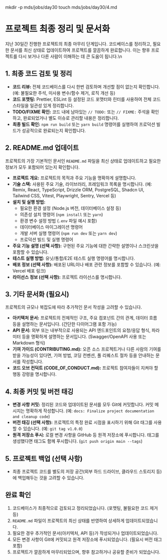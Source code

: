 mkdir -p mds/jobs/day30
touch mds/jobs/day30/4.md

# 프로젝트 최종 정리 및 문서화

지난 30일간 진행한 프로젝트의 최종 마무리 단계입니다. 코드베이스를 정리하고, 필요한 문서를 최신 상태로 업데이트하여 프로젝트를 깔끔하게 완료합니다. 이는 향후 프로젝트를 다시 보거나 다른 사람이 이해하는 데 큰 도움이 됩니다.\n
## 1. 최종 코드 검토 및 정리

-   **코드 리뷰:** 전체 코드베이스를 다시 한번 검토하며 개선할 점이 없는지 확인합니다. (예: 불필요한 주석, 미사용 변수/함수 제거, 로직 개선 등)
-   **코드 포맷팅:** Prettier, ESLint 등 설정된 코드 포맷터와 린터를 사용하여 전체 코드 스타일을 일관성 있게 정리합니다.
-   **TODO/FIXME 확인:** 코드 내에 남아있는 `// TODO:` 또는 `// FIXME:` 주석을 확인하고, 완료되었거나 별도 이슈로 관리할 내용은 정리합니다.
-   **최종 빌드 확인:** `npm run build` 또는 `yarn build` 명령어를 실행하여 프로덕션 빌드가 성공적으로 완료되는지 확인합니다.

## 2. README.md 업데이트

프로젝트의 가장 기본적인 문서인 `README.md` 파일을 최신 상태로 업데이트하고 필요한 정보가 모두 포함되어 있는지 확인합니다.

-   **프로젝트 개요:** 프로젝트의 목적과 주요 기능을 명확하게 설명합니다.
-   **기술 스택:** 사용된 주요 기술, 라이브러리, 프레임워크 목록을 명시합니다. (예: Remix, React, TypeScript, Drizzle ORM, PostgreSQL, Shadcn UI, Tailwind CSS, Vitest, Playwright, Sentry, Vercel 등)
-   **설치 및 실행 방법:**
    -   필요한 환경 설정 (Node.js 버전, 데이터베이스 설정 등)
    -   의존성 설치 명령어 (`npm install` 또는 `yarn`)
    -   환경 변수 설정 방법 (`.env` 파일 예시 포함)
    -   데이터베이스 마이그레이션 명령어
    -   개발 서버 실행 명령어 (`npm run dev` 또는 `yarn dev`)
    -   프로덕션 빌드 및 실행 명령어
-   **주요 기능 설명 (선택 사항):** 구현된 주요 기능에 대한 간략한 설명이나 스크린샷을 포함할 수 있습니다.
-   **테스트 실행 방법:** 유닛/통합/E2E 테스트 실행 명령어를 명시합니다.
-   **배포 정보 (선택 사항):** 배포된 URL이나 배포 관련 정보를 포함할 수 있습니다. (예: Vercel 배포 링크)
-   **라이선스 정보 (선택 사항):** 프로젝트 라이선스를 명시합니다.

## 3. 기타 문서화 (필요시)

프로젝트의 규모나 복잡도에 따라 추가적인 문서 작성을 고려할 수 있습니다.

-   **아키텍처 문서:** 프로젝트의 전체적인 구조, 주요 컴포넌트 간의 관계, 데이터 흐름 등을 설명하는 문서입니다. (간단한 다이어그램 포함 가능)
-   **API 문서:** 외부 또는 내부적으로 사용되는 API 엔드포인트의 요청/응답 형식, 파라미터 등을 명확하게 설명하는 문서입니다. (Swagger/OpenAPI 사용 또는 Markdown 형식)
-   **기여 가이드 (CONTRIBUTING.md):** 오픈 소스 프로젝트거나 다른 사람의 기여를 받을 가능성이 있다면, 기여 방법, 코딩 컨벤션, 풀 리퀘스트 절차 등을 안내하는 문서를 작성합니다.
-   **코드 오브 컨덕트 (CODE_OF_CONDUCT.md):** 프로젝트 참여자들이 지켜야 할 행동 강령을 명시합니다.

## 4. 최종 커밋 및 버전 태깅

-   **변경 사항 커밋:** 정리된 코드와 업데이트된 문서를 모두 Git에 커밋합니다. 커밋 메시지는 명확하게 작성합니다. (예: `docs: Finalize project documentation and cleanup code`)
-   **버전 태깅 (선택 사항):** 프로젝트의 특정 완료 시점을 표시하기 위해 Git 태그를 사용할 수 있습니다. (예: `git tag v1.0.0`)
-   **원격 저장소 푸시:** 로컬 변경 사항을 GitHub 등 원격 저장소에 푸시합니다. 태그를 생성했다면 태그도 함께 푸시합니다. (`git push origin main --tags`)

## 5. 프로젝트 백업 (선택 사항)

-   최종 프로젝트 코드를 별도의 저장 공간(외부 하드 드라이브, 클라우드 스토리지 등)에 백업해두는 것을 고려할 수 있습니다.

## 완료 확인

1.  코드베이스가 최종적으로 검토되고 정리되었습니다. (포맷팅, 불필요한 코드 제거 등)
2.  `README.md` 파일이 프로젝트의 최신 상태를 반영하여 상세하게 업데이트되었습니다.
3.  필요한 경우 추가적인 문서(아키텍처, API 등)가 작성되거나 업데이트되었습니다.
4.  모든 변경 사항이 Git에 커밋되고 원격 저장소에 푸시되었습니다. (필요시 버전 태그 포함)
5.  프로젝트가 깔끔하게 마무리되었으며, 향후 참고하거나 공유할 준비가 되었습니다. 